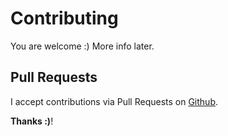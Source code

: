 # Contributing

You are welcome :) More info later.

## Pull Requests

I accept contributions via Pull Requests on [Github](https://github.com/silvandiepen/svd-vue-components).

**Thanks :)**!
